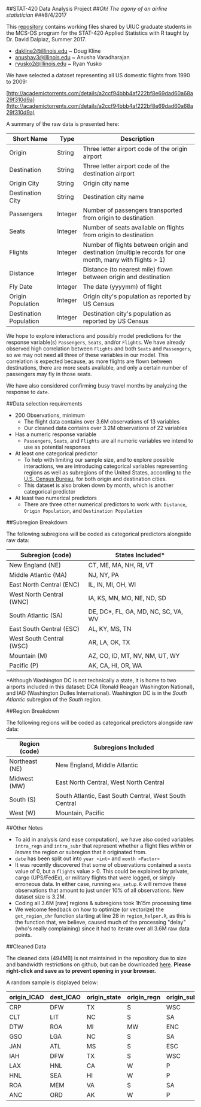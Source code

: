 ##STAT-420 Data Analysis Project
##*Oh! The agony of an airline statistician*
###8/4/2017

This [repository](https://github.com/ryusko2/stat420-analysis) contains working files shared by UIUC graduate students in the MCS-DS program for the STAT-420 Applied Statistics with R taught by Dr. David Dalpiaz, Summer 2017.

* dakline2@illinois.edu ~ Doug Kline
* anushav3@illinois.edu ~ Anusha Varadharajan
* ryusko2@illinois.edu  ~ Ryan Yusko

We have selected a dataset representing all US domestic flights from 1990 to 2009:

[http://academictorrents.com/details/a2ccf94bbb4af222bf8e69dad60a68a29f310d9a](http://academictorrents.com/details/a2ccf94bbb4af222bf8e69dad60a68a29f310d9a)

A summary of the raw data is presented here:
  
| Short Name             | Type    | Description                                                                                              |
|------------------------|---------|----------------------------------------------------------------------------------------------------------|
| Origin                 | String  | Three letter airport code of the origin airport                                                          |
| Destination            | String  | Three letter airport code of the destination airport                                                     |
| Origin City            | String  | Origin city name                                                                                         |
| Destination City       | String  | Destination city name                                                                                    |
| Passengers             | Integer | Number of passengers transported from origin to destination                                              |
| Seats                  | Integer | Number of seats available on flights from origin to destination                                          |
| Flights                | Integer | Number of flights between origin and destination (multiple records for one month, many with flights > 1) |
| Distance               | Integer | Distance (to nearest mile) flown between origin and destination                                          |
| Fly Date               | Integer | The date (yyyymm) of flight                                                                              |
| Origin Population      | Integer | Origin city's population as reported by US Census                                                        |
| Destination Population | Integer | Destination city's population as reported by US Census                                                   |

We hope to explore interactions and possibly model predictions for the response variable(s) `Passengers`, `Seats`, and/or `Flights`.  We have already observed high correlation between `Flights` and both `Seats` and `Passengers`, so we may not need all three of these variables in our model.  This correlation is expected because, as more flights are flown between destinations, there are more seats available, and only a certain number of passengers may fly in those seats.

We have also considered confirming busy travel months by analyzing the response to `date`. 

##Data selection requirements
* 200 Observations, minimum
    - The flight data contains over 3.6M observations of 13 variables
    - Our cleaned data contains over 3.2M observations of 22 variables
* Has a numeric response variable
    - `Passengers`, `Seats`, and `Flights` are all numeric variables we intend to use as potential responses
* At least one categorical predictor
    - To help with limiting our sample size, and to explore possible interactions, we are introducing categorical variables representing regions as well as subregions of the United States, according to the [U.S. Census Bureau](https://www2.census.gov/geo/pdfs/maps-data/maps/reference/us_regdiv.pdf), for both origin and destination cities.
    - This dataset is also broken down by month, which is another categorical predictor
* At least two numerical predictors
    - There are three other numerical predictors to work with: `Distance`, `Origin Population`, and `Destination Population`
    
##Subregion Breakdown

The following subregions will be coded as categorical predictors alongside raw data:

| Subregion (code)         | States Included*                    |
|--------------------------|-------------------------------------|
| New England (NE)         | CT, ME, MA, NH, RI, VT              |
| Middle Atlantic (MA)     | NJ, NY, PA                          |
| East North Central (ENC) | IL, IN, MI, OH, WI                  |
| West North Central (WNC) | IA, KS, MN, MO, NE, ND, SD          |
| South Atlantic (SA)      | DE, DC*, FL, GA, MD, NC, SC, VA, WV |
| East South Central (ESC) | AL, KY, MS, TN                      |
| West South Central (WSC) | AR, LA, OK, TX                      |
| Mountain (M)             | AZ, CO, ID, MT, NV, NM, UT, WY      |
| Pacific (P)              | AK, CA, HI, OR, WA                  |

\*Although Washington DC is not technically a state, it is home to two airports included in this dataset: DCA (Ronald Reagan Washington National), and IAD (Washington Dulles International).  Washington DC is in the *South Atlantic* subregion of the *South* region.

##Region Breakdown

The following regions will be coded as categorical predictors alongside raw data:

| Region (code)  | Subregions Included                                    |
|----------------|--------------------------------------------------------|
| Northeast (NE) | New England, Middle Atlantic                           |
| Midwest (MW)   | East North Central, West North Central                 |
| South (S)      | South Atlantic, East South Central, West South Central |
| West (W)       | Mountain, Pacific                                      |

##Other Notes

* To aid in analysis (and ease computation), we have also coded variables `intra_regn` and `intra_subr` that represent whether a flight flies *within* or *leaves* the region or subregion that it originated from.
* `date` has been split out into `year <int>` and `month <Factor>`
* It was recently discovered that some of observations contained a `seats` value of 0, but a `flights` value > 0.  This could be explained by private, cargo (UPS/FedEx), or military flights that were logged, or simply erroneous data.  In either case, running `env_setup.R` will remove these observations that amount to just under 10% of all observations.  New dataset size is 3.2M.
* Coding all 3.6M [raw] regions & subregions took 1h15m processing time
* We welcome feedback on how to optimize (or vectorize) the `get_region_chr` function starting at line 28 in `region_helper.R`, as this is the function that, we believe, caused much of the processing "delay" (who's really complaining) since it had to iterate over all 3.6M raw data points.

##Cleaned Data

The cleaned data (494MB) is not maintained in the repository due to size and bandwidth restrictions on github, but can be downloaded [here](https://ryusko2.web.engr.illinois.edu/files/flight_edges.csv).  **Please right-click and save as to prevent opening in your browser.**

A random sample is displayed below:

|origin_ICAO |dest_ICAO |origin_state |origin_regn |origin_subr |dest_state |dest_regn |dest_subr |intra_regn |intra_subr | passengers| seats| flights| dist|   date| year|month | origin_pop| dest_pop|
|:-----------|:---------|:------------|:-----------|:-----------|:----------|:---------|:---------|:----------|:----------|----------:|-----:|-------:|----:|------:|----:|:-----|----------:|--------:|
|CRP         |DFW       |TX           |S           |WSC         |TX         |S         |WSC       |TRUE       |TRUE       |       3379|  9523|      89|  354| 199101| 1991|Jan   |     374065|  8182938|
|CLT         |LIT       |NC           |S           |SA          |AR         |S         |WSC       |TRUE       |FALSE      |       1801|  4488|      66|  642| 199301| 1993|Jan   |    1086132|   554606|
|DTW         |ROA       |MI           |MW          |ENC         |VA         |S         |SA        |FALSE      |FALSE      |       1433|  2642|      58|  382| 200601| 2006|Jan   |    8969084|   294767|
|GSO         |LGA       |NC           |S           |SA          |NY         |NE        |MA        |FALSE      |FALSE      |        182|   206|       2|  461| 199312| 1993|Dec   |     561098| 34026518|
|JAN         |ATL       |MS           |S           |ESC         |GA         |S         |SA        |TRUE       |FALSE      |       2502|  3100|      62|  341| 200208| 2002|Aug   |     504423|  4555490|
|IAH         |DFW       |TX           |S           |WSC         |TX         |S         |WSC       |TRUE       |TRUE       |       3300|  4368|      42|  224| 199612| 1996|Dec   |    4268132|  8994450|
|LAX         |HNL       |CA           |W           |P           |HI         |W         |P         |TRUE       |TRUE       |          0|     0|      26| 2556| 200608| 2006|Aug   |   25427320|   903467|
|HNL         |SEA       |HI           |W           |P           |WA         |W         |P         |TRUE       |TRUE       |       8535|  9420|      60| 2677| 200911| 2009|Nov   |     907574|  6815696|
|ROA         |MEM       |VA           |S           |SA          |TN         |S         |ESC       |TRUE       |FALSE      |          0|     0|       3|  580| 200507| 2005|Jul   |     292054|  1261429|
|ANC         |ORD       |AK           |W           |P           |IL         |MW        |ENC       |FALSE      |FALSE      |          0|     0|      19| 2846| 200706| 2007|Jun   |     360908| 18903872|